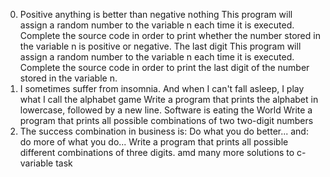 0. Positive anything is better than negative nothing
This program will assign a random number to the variable n each time it is executed. Complete the source code in order to print whether the number stored in the variable n is positive or negative.
The last digit
This program will assign a random number to the variable n each time it is executed. Complete the source code in order to print the last digit of the number stored in the variable n.
2. I sometimes suffer from insomnia. And when I can't fall asleep, I play what I call the alphabet game
Write a program that prints the alphabet in lowercase, followed by a new line.
Software is eating the World
Write a program that prints all possible combinations of two two-digit numbers
11. The success combination in business is: Do what you do better... and: do more of what you do...
Write a program that prints all possible different combinations of three digits.
amd many more solutions to c-variable task
